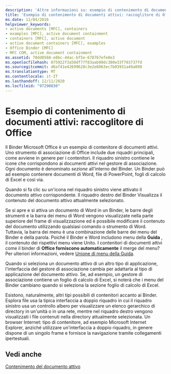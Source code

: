 ```yaml
---
description: 'Altre informazioni su: esempio di contenimento di documenti attivi: Binder di Office'
title: 'Esempio di contenimento di documenti attivi: raccoglitore di Office'
ms.date: 11/04/2016
helpviewer_keywords:
- active documents [MFC], containers
- examples [MFC], active document containment
- containers [MFC], active document
- active document containers [MFC], examples
- Office Binder [MFC]
- MFC COM, active document containment
ms.assetid: 70dd8568-e8bc-44ac-bf5e-678767efe8e3
ms.openlocfilehash: 075922f3a50df77f83aab90dc380e33f703737fd
ms.sourcegitcommit: d6af41e42699628c3e2e6063ec7b03931a49a098
ms.translationtype: MT
ms.contentlocale: it-IT
ms.lasthandoff: 12/11/2020
ms.locfileid: "97290830"
---
```

# <a name="example-of-active-document-containment-office-binder"></a>Esempio di contenimento di documenti attivi: raccoglitore di Office

Il Binder Microsoft Office è un esempio di contenitore di documenti attivi. Uno strumento di associazione di Office include due riquadri principali, come avviene in genere per i contenitori. Il riquadro sinistro contiene le icone che corrispondono ai documenti attivi nel gestore di associazione. Ogni documento è denominato *sezione* all'interno del Binder. Un Binder può ad esempio contenere documenti di Word, file di PowerPoint, fogli di calcolo di Excel e così via.

Quando si fa clic su un'icona nel riquadro sinistro viene attivato il documento attivo corrispondente. Il riquadro destro del Binder Visualizza il contenuto del documento attivo attualmente selezionato.

Se si apre e si attiva un documento di Word in un Binder, le barre degli strumenti e la barra dei menu di Word vengono visualizzate nella parte superiore del frame di visualizzazione ed è possibile modificare il contenuto del documento utilizzando qualsiasi comando o strumento di Word. Tuttavia, la barra dei menu è una combinazione delle barre dei menu del Binder e della parola. Poiché il Binder e Word includono menu della **Guida** , il contenuto dei rispettivi menu viene Unito. I contenitori di documenti attivi come il binder di **Office forniscono automaticamente** il merge del menu? Per ulteriori informazioni, vedere [Unione di menu della Guida](help-menu-merging.md).

Quando si seleziona un documento attivo di un altro tipo di applicazione, l'interfaccia del gestore di associazione cambia per adattarla al tipo di applicazione del documento attivo. Se, ad esempio, un gestore di associazione contiene un foglio di calcolo di Excel, si noterà che i menu del Binder cambiano quando si seleziona la sezione foglio di calcolo di Excel.

Esistono, naturalmente, altri tipi possibili di contenitori accanto ai Binder. Esplora file usa la tipica interfaccia a doppio riquadro in cui il riquadro sinistro usa un controllo albero per visualizzare un elenco gerarchico di directory in un'unità o in una rete, mentre nel riquadro destro vengono visualizzati i file contenuti nella directory attualmente selezionata. Un browser Internet: tipo di contenitore, ad esempio Microsoft Internet Explorer, anziché utilizzare un'interfaccia a doppio riquadro, in genere dispone di un singolo frame e fornisce la navigazione tramite collegamenti ipertestuali.

## <a name="see-also"></a>Vedi anche

[Contenimento del documento attivo](active-document-containment.md)
